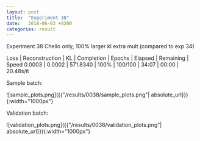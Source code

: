 ```yaml
---
layout: post
title:  "Experiment 38"
date:   2018-06-03 +0200
categories: result
---
```

Experiment 38
Chello only, 100% larger kl extra mult (compared to exp 34)

Loss | Reconstruction | KL | Completion | Epochs | Elapsed | Remaining | Speed
0.0003 | 0.0002 | 571.8340 | 100% | 100/100 | 34:07 | 00:00 | 20.48s/it



Sample batch:

![sample_plots.png]({{"/results/0038/sample_plots.png"| absolute_url}}){:width="1000px"}

Validation batch:

![validation_plots.png]({{"/results/0038/validation_plots.png"| absolute_url}}){:width="1000px"}
